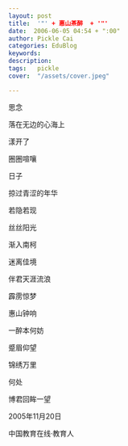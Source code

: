 ```yaml
---
layout: post  
title:  '"' + 惠山茶醉  + '"'
date:  2006-06-05 04:54 + ":00" 
author: Pickle Cai  
categories: EduBlog  
keywords: 
description:   
tags:	pickle   
cover:  "/assets/cover.jpeg"  

---  
```

    
 



 



思念



落在无边的心海上



漾开了



圈圈喧嚷



日子



掠过青涩的年华



若隐若现



丝丝阳光



渐入南柯

 

迷离佳境

伴君天涯流浪



霹雳惊梦



惠山钟响



一醉本何妨



蹙眉仰望

 

锦绣万里

何处



博君回眸一望



 2005年11月20日



		    
 中国教育在线·教育人

